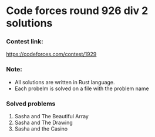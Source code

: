 # Code forces round 926 div 2 solutions

### Contest link:

https://codeforces.com/contest/1929

### Note:

- All solutions are written in Rust language.
- Each probelm is solved on a file with the problem name

### Solved problems

1. Sasha and The Beautiful Array
2. Sasha and The Drawing
3. Sasha and the Casino
